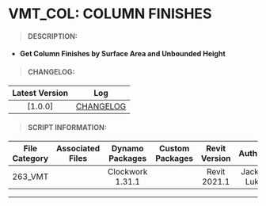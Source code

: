# VMT_COL: COLUMN FINISHES

> #### DESCRIPTION: 
- **Get Column Finishes by Surface Area and Unbounded Height**

> #### CHANGELOG:

| Latest Version | Log |
| :-------: | :----: | 
|[1.0.0] | [CHANGELOG](/_vmt/changelog/VMT_COL_Finishes.md) |

> #### SCRIPT INFORMATION: 

| File Category| Associated Files | Dynamo Packages | Custom Packages | Revit Version | Author | Reviewed By |
| :-------: | :----: | :---: | :---: | :---: | :---: | :---: |
| 263_VMT |  | Clockwork 1.31.1 | | Revit 2021.1 | Jacky Luk | |

----------------------------------------------------------------
<!-- > #### SCRIPT: 
<img src="./images/vmt/VMT_CL_Finishes.png">


------------------------------------------------------------------------------

> #### DEMO: 

<video width="1280" height="720" controls>
 <source src="/_demo/.mp4" type="video/mp4">
</video>

#### INSTRUCTIONS:  -->